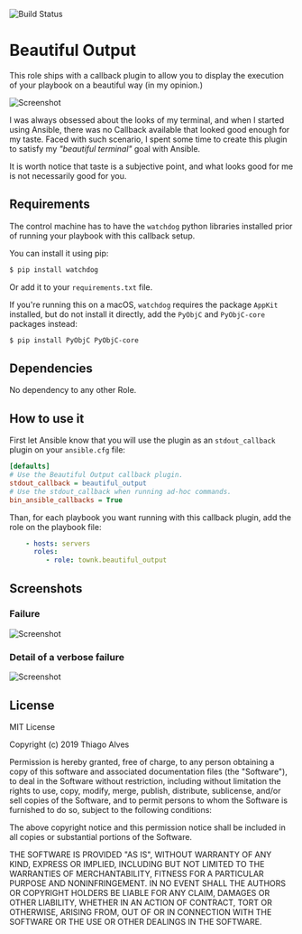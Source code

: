 ![Build Status](https://api.travis-ci.com/Townk/ansible-beautiful-output.svg?branch=master)

# Beautiful Output
This role ships with a callback plugin to allow you to display the execution of
your playbook on a beautiful way (in my opinion.)

![Screenshot](https://raw.githubusercontent.com/Townk/ansible-beautiful-output/master/meta/screenshot.png "Standard output for the beautiful output callback plugin")

I was always obsessed about the looks of my terminal, and when I started using
Ansible, there was no Callback available that looked good enough for my taste.
Faced with such scenario, I spent some time to create this plugin to satisfy my
_"beautiful terminal"_ goal with Ansible.

It is worth notice that taste is a subjective point, and what looks good for
me is not necessarily good for you.

## Requirements
The control machine has to have the `watchdog` python libraries installed prior
of running your playbook with this callback setup.

You can install it using pip:

```sh
$ pip install watchdog
```

Or add it to your `requirements.txt` file.

If you're running this on a macOS, `watchdog` requires the package `AppKit` installed, but do not install it directly, add the `PyObjC` and `PyObjC-core` packages instead:

``` sh
$ pip install PyObjC PyObjC-core
```

## Dependencies
No dependency to any other Role.

## How to use it
First let Ansible know that you will use the plugin as an `stdout_callback` plugin on your
`ansible.cfg` file:

```ini
[defaults]
# Use the Beautiful Output callback plugin.
stdout_callback = beautiful_output
# Use the stdout_callback when running ad-hoc commands.
bin_ansible_callbacks = True
```

Than, for each playbook you want running with this callback plugin, add the
role on the playbook file:

```yaml
    - hosts: servers
      roles:
         - role: townk.beautiful_output
```

## Screenshots

### Failure
![Screenshot](https://raw.githubusercontent.com/Townk/ansible-beautiful-output/master/meta/screenshot_failure.png "Failed output for the beautiful output callback plugin")

### Detail of a verbose failure
![Screenshot](https://raw.githubusercontent.com/Townk/ansible-beautiful-output/master/meta/screenshot_failure_verbose.png "Details on failure when using the options -vvv")

## License

MIT License

Copyright (c) 2019 Thiago Alves

Permission is hereby granted, free of charge, to any person obtaining a copy
of this software and associated documentation files (the "Software"), to deal
in the Software without restriction, including without limitation the rights
to use, copy, modify, merge, publish, distribute, sublicense, and/or sell
copies of the Software, and to permit persons to whom the Software is
furnished to do so, subject to the following conditions:

The above copyright notice and this permission notice shall be included in all
copies or substantial portions of the Software.

THE SOFTWARE IS PROVIDED "AS IS", WITHOUT WARRANTY OF ANY KIND, EXPRESS OR
IMPLIED, INCLUDING BUT NOT LIMITED TO THE WARRANTIES OF MERCHANTABILITY,
FITNESS FOR A PARTICULAR PURPOSE AND NONINFRINGEMENT. IN NO EVENT SHALL THE
AUTHORS OR COPYRIGHT HOLDERS BE LIABLE FOR ANY CLAIM, DAMAGES OR OTHER
LIABILITY, WHETHER IN AN ACTION OF CONTRACT, TORT OR OTHERWISE, ARISING FROM,
OUT OF OR IN CONNECTION WITH THE SOFTWARE OR THE USE OR OTHER DEALINGS IN THE
SOFTWARE.

